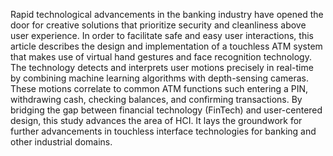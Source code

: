 Rapid technological advancements in the banking industry have opened the door for creative solutions that prioritize security and cleanliness above user experience.
In order to facilitate safe and easy user interactions, this article describes the design and implementation of a touchless ATM system that makes use of virtual hand gestures and face recognition technology.
The technology detects and interprets user motions precisely in real-time by combining machine learning algorithms with depth-sensing cameras. 
These motions correlate to common ATM functions such entering a PIN, withdrawing cash, checking balances, and confirming transactions.
By bridging the gap between financial technology (FinTech) and user-centered design, this study advances the area of HCI. 
It lays the groundwork for further advancements in touchless interface technologies for banking and other industrial  domains.


